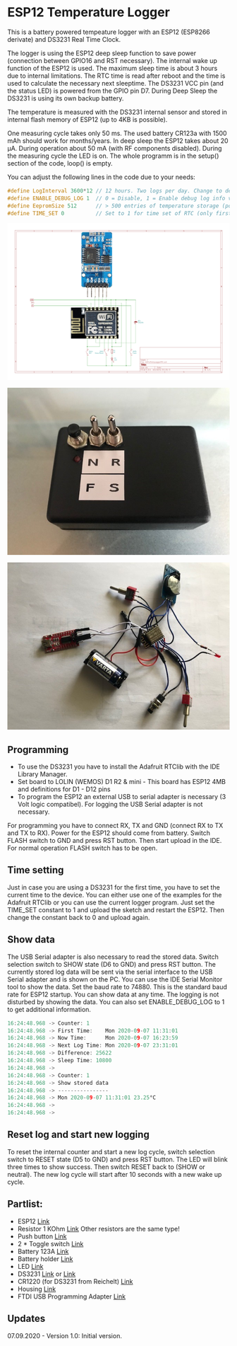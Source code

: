 # ESP12 Temperature Logger
This is a battery powered tempeature logger with an ESP12 (ESP8266 derivate) and DS3231 Real Time Clock.

The logger is using the ESP12 deep sleep function to save power (connection between GPIO16 and RST necessary).
The internal wake up function of the ESP12 is used. The maximum sleep time is about 3 hours due to internal limitations.
The RTC time is read after reboot and the time is used to calculate the necessary next sleeptime. The DS3231 VCC pin (and the status LED) is powered from the GPIO pin D7. During Deep Sleep the DS3231 is using its own backup battery.

The temperature is measured with the DS3231 internal sensor and stored in internal flash memory of ESP12 (up to 4KB is possible).

One measuring cycle takes only 50 ms. The used battery CR123a with 1500 mAh should work for months/years.
In deep sleep the ESP12 takes about 20 µA. During operation about 50 mA (with RF components disabled).
During the measuring cycle the LED is on. The whole programm is in the setup() section of the code, loop() is empty.

You can adjust the following lines in the code due to your needs:

```cpp
#define LogInterval 3600*12 // 12 hours. Two logs per day. Change to desired value!!!
#define ENABLE_DEBUG_LOG 1  // 0 = Disable, 1 = Enable debug log info via Serial
#define EepromSize 512      // > 500 entries of temperature storage (possible EepromSize up to 4096 for ESP12E)
#define TIME_SET 0          // Set to 1 for time set of RTC (only first time and after DS3231 battery replacement)
```

![Schematic](https://github.com/AK-Homberger/ESP12-TemperatureLogger/blob/master/ESP12TempLoggerRTC.png)

![Box](https://github.com/AK-Homberger/ESP12-TemperatureLogger/blob/master/IMG_1369.jpg)

![Wiring](https://github.com/AK-Homberger/ESP12-TemperatureLogger/blob/master/IMG_1364.jpg)

## Programming
* To use the DS3231 you have to install the Adafruit RTClib with the IDE Library Manager.
* Set board to LOLIN (WEMOS) D1 R2 & mini - This board has ESP12 4MB and definitions for D1 - D12 pins
* To program the ESP12 an external USB to serial adapter is necessary (3 Volt logic compatibel). For logging the USB Serial adapter is not necessary.

For programming you have to connect RX, TX and GND (connect RX to TX and TX to RX). Power for the ESP12 should come from battery.
Switch FLASH switch to GND and press RST button. Then start upload in the IDE.
For normal operation FLASH switch has to be open.

## Time setting

Just in case you are using a DS3231 for the first time, you have to set the current time to the device. You can either use one of the examples for the Adafruit RTClib or you can use the current logger program. Just set the TIME_SET constant to 1 and upload the sketch and restart the ESP12. Then change the constant back to 0 and upload again.

## Show data
The USB Serial adapter is also necessary to read the stored data.
Switch selection switch to SHOW state (D6 to GND) and press RST button. The currently stored log data will be sent via the serial interface to the USB Serial adapter and is shown on the PC. You can use the IDE Serial Monitor tool to show the data. Set the baud rate to 74880. This is the standard baud rate for ESP12 startup. 
You can show data at any time. The logging is not disturbed by showing the data. You can also set ENABLE_DEBUG_LOG to 1 to get additional information.

```cpp
16:24:48.968 -> Counter: 1 
16:24:48.968 -> First Time:    Mon 2020-09-07 11:31:01 
16:24:48.968 -> Now Time:      Mon 2020-09-07 16:23:59 
16:24:48.968 -> Next Log Time: Mon 2020-09-07 23:31:01 
16:24:48.968 -> Difference: 25622 
16:24:48.968 -> Sleep Time: 10800 
16:24:48.968 -> 
16:24:48.968 -> Counter: 1 
16:24:48.968 -> Show stored data
16:24:48.968 -> ----------------
16:24:48.968 -> Mon 2020-09-07 11:31:01 23.25°C 
16:24:48.968 -> 
16:24:48.968 -> 
```
## Reset log and start new logging
To reset the internal counter and start a new log cycle, switch selection switch to RESET state (D5 to GND) and press RST button. The LED will blink three times to show success. Then switch RESET back to (SHOW or neutral).
The new log cycle will start after 10 seconds with a new wake up cycle.

## Partlist:

- ESP12 [Link](https://www.reichelt.de/de/en/index.html?ACTION=446&LA=3&nbc=1&q=esp12)
- Resistor 1 KOhm [Link](https://www.reichelt.de/de/en/carbon-film-resistor-1-4-w-5-1-0-kilo-ohms-1-4w-1-0k-p1315.html?&trstct=pos_1&nbc=1) Other resistors are the same type!
- Push button [Link](https://www.reichelt.de/miniatur-drucktaster-0-5a-24vac-1x-ein-rt-t-250a-rt-p31772.html?&trstct=pol_12&nbc=1)
- 2 * Toggle switch [Link](https://www.reichelt.de/de/en/miniature-toggle-switch-1x-on-off-on-rnd-210-00448-p240580.html?GROUPID=7584&START=0&OFFSET=16&SID=96Xk5YJngRlij1C8dm7WFa8cc43c9fd0145a715a7ea5bf81fdb75&LANGUAGE=EN&&r=1)
- Battery 123A [Link](https://www.reichelt.de/de/en/varta-photo-3-volt-1430-mah-17x34-5mm-varta-cr-123a-p7352.html?search=123a&&r=1)
- Battery holder [Link](https://www.reichelt.de/de/en/battery-holder-for-2-3a-cr-123--halter-2-3a-p44605.html?search=battery+holder+123&&r=1)
- LED [Link](https://www.reichelt.de/de/en/led-3-mm-red-270-mcd-80--rnd-135-00118-p263789.html?&trstct=pos_10&nbc=1)
- DS3231 [Link](https://www.reichelt.de/de/en/developer-boards-precision-real-time-clock-ds3231-debo-rtc-uhr2-p235506.html?&trstct=pos_1&nbc=1) or [Link](https://www.amazon.de/AZDelivery-RTC-Batterie-inklusive-Arduino/dp/B01M2B7HQB/ref=asc_df_B01M2B7HQB/?tag=googshopde-21&linkCode=df0&hvadid=310594507569&hvpos=&hvnetw=g&hvrand=7596897232631074358&hvpone=&hvptwo=&hvqmt=&hvdev=c&hvdvcmdl=&hvlocint=&hvlocphy=9043858&hvtargid=pla-378671262376&psc=1&th=1&psc=1&tag=&ref=&adgrpid=64737915114&hvpone=&hvptwo=&hvadid=310594507569&hvpos=&hvnetw=g&hvrand=7596897232631074358&hvqmt=&hvdev=c&hvdvcmdl=&hvlocint=&hvlocphy=9043858&hvtargid=pla-378671262376)
- CR1220 (for DS3231 from Reichelt) [Link](https://www.reichelt.de/de/en/index.html?ACTION=446&LA=3&nbc=1&q=cr1220)
- Housing [Link](https://www.reichelt.de/de/en/small-plastic-housing-72-x-50-x-28-mm-geh-ks-28-p8160.html?GROUPID=7712&START=0&OFFSET=16&SID=96Xk5YJngRlij1C8dm7WFa8cc43c9fd0145a715a7ea5bf81fdb75&LANGUAGE=EN&&r=1)
- FTDI USB Programming Adapter [Link](https://www.amazon.de/tinxi%C2%AE-FT232RL-Converter-Adapter-Arduino/dp/B01C2P9GD2/ref=sr_1_17?__mk_de_DE=%C3%85M%C3%85%C5%BD%C3%95%C3%91&crid=FOANZTY2BP83&dchild=1&keywords=ftdi+usb+adapter&qid=1601370311&sprefix=ftdi%2Caps%2C186&sr=8-17)


## Updates

07.09.2020 - Version 1.0: Initial version.


